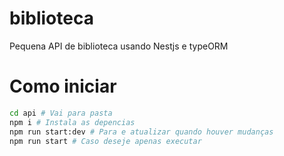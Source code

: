 # biblioteca
Pequena API de biblioteca usando Nestjs e typeORM

# Como iniciar
```bash
cd api # Vai para pasta
npm i # Instala as depencias
npm run start:dev # Para e atualizar quando houver mudanças
npm run start # Caso deseje apenas executar
```